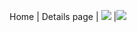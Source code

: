 Home | Details page |
![](https://github.com/Shimon31/Nikovi_E-Commerce/assets/73957684/0cde1b60-a783-4f55-8ccc-c708a8c5ea9f) |![](https://github.com/Shimon31/Nikovi_E-Commerce/assets/73957684/84cf5987-25c7-4794-a9d1-446e03cd67e4) 





